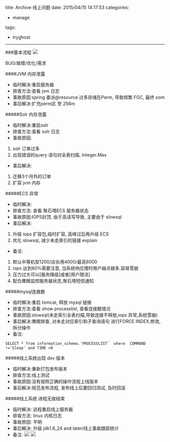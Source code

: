 title: Archive 线上问题
date: 2015/04/15 14:17:53
categories:

 - manage 


tags:

- tryghost

---

###基本流程
![](https://dn-zuoyun.qbox.me/image/b/39/6f77930084ecd65ccea488a8d8ce5.png)

>
BUG/故障/优化/需求

####JVM 内存泄露
 * 临时解决:重启服务器
 * 排查方法:查看 jvm 日志
 * 事故原因:spring 委派@resource 过多存储在Perm, 导致频繁 FGC, 最终 oom
 * 事后解决:扩充perm区 至 256m

#####Solr 内存泄露
 * 临时解决:重启solr
 * 排查方法:查看 solr 日志
 * 事故原因:
  1. solr 订单过多
  2. 出现错误的query 语句对全表扫描,  Integer.Max
 * 事后解决: 
  1. 迁移3个月外的订单
  2. 扩容 jvm 内存

#####ECS 异常
 * 临时解决:
 * 排查方法: 查看 聚石塔ECS 服务器状态
 * 事故原因:IOPS封顶, 由于高读写导致, 主要由于 slowsql
 * 事后解决: 
  1. 升级 iops 扩容包,临时扩容, 高峰过后再升级 ECS
  2. 优化 slowsql, 减少未走索引的链接 explain
 * 备注:
  1. 默认中等机型1200/店长用4000/最高6000
  2. iops 达到80%需要注意, 当系统响应慢时用户越点越多,容易雪崩
  3. 压力过大可以[服务降级]或者[用户限流]
  4. 配合鹰眼监控服务器状态,聚石塔短信通知

#####mysql连接数
 * 临时解决:重启 tomcat, 释放 mysql 链接
 * 排查方法:查看 show processlist, 查看连接数情况
 * 事故原因:slowsql(未走索引全表扫描,导致连接不释放,iops 异常,系统雪崩)
 * 事后解决:鹰眼排查, 对未走对应索引和子查询语句 进行FORCE INDEX,修改,拆分操作
 * 备注:
 ```
SELECT * from information_schema.`PROCESSLIST`  where  COMMAND !='Sleep' and TIME >0
 ```

#####线上系统出现 dev 版本
 * 临时解决:重新打包发布版本
 * 排查方法:线上测试
 * 事故原因:没有按照正确的操作流程上线版本
 * 事后解决:规范发布流程, 发布线上后要回归测试, 及时回滚
 
#####线上系统 进程无故结束
 * 临时解决: 远程重启线上服务器
 * 排查方法: linux 内核日志
 * 事故原因: 不明
 * 事后解决: 升级 jdk1.6_24 and later/线上事故跟踪统计
 * 备注:
![](https://dn-zuoyun.qbox.me/image/d/6b/bf63729aa0b292c8cc6414eb5bae1.png)
![](https://dn-zuoyun.qbox.me/image/1/cc/9b2a671647afe00ffcfcb48c768a8.png)




